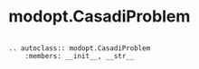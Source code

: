 # modopt.CasadiProblem

```{eval-rst}

.. autoclass:: modopt.CasadiProblem
    :members: __init__, __str__

```